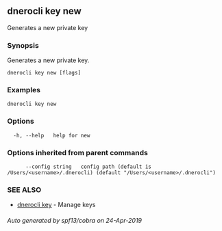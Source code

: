 ## dnerocli key new

Generates a new private key

### Synopsis

Generates a new private key.

```
dnerocli key new [flags]
```

### Examples

```
dnerocli key new
```

### Options

```
  -h, --help   help for new
```

### Options inherited from parent commands

```
      --config string   config path (default is /Users/<username>/.dnerocli) (default "/Users/<username>/.dnerocli")
```

### SEE ALSO

* [dnerocli key](dnerocli_key.md)	 - Manage keys

###### Auto generated by spf13/cobra on 24-Apr-2019
